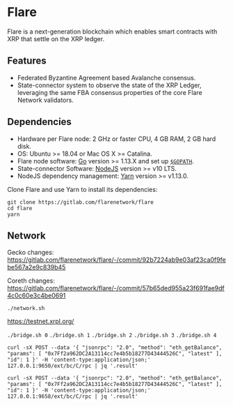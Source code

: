 # Flare

Flare is a next-generation blockchain which enables smart contracts with XRP that settle on the XRP ledger.

## Features

- Federated Byzantine Agreement based Avalanche consensus. 
- State-connector system to observe the state of the XRP Ledger, leveraging the same FBA consensus properties of the core Flare Network validators.

## Dependencies

- Hardware per Flare node: 2 GHz or faster CPU, 4 GB RAM, 2 GB hard disk.
- OS: Ubuntu >= 18.04 or Mac OS X >= Catalina.
- Flare node software: [Go](https://golang.org/doc/install) version >= 1.13.X and set up [`$GOPATH`](https://github.com/golang/go/wiki/SettingGOPATH).
- State-connector Software: [NodeJS](https://nodejs.org/en/download/package-manager/) version >= v10 LTS.
- NodeJS dependency management: [Yarn](https://classic.yarnpkg.com/en/docs/install) version >= v1.13.0.

Clone Flare and use Yarn to install its dependencies:
```
git clone https://gitlab.com/flarenetwork/flare
cd flare
yarn
```

## Network

Gecko changes: https://gitlab.com/flarenetwork/flare/-/commit/92b7224ab9e03af23ca0f9febe567a2e9c839b45

Coreth changes: https://gitlab.com/flarenetwork/flare/-/commit/57b65ded955a23f691fae9df4c0c60e3c4be0691

`./network.sh`

https://testnet.xrpl.org/

`./bridge.sh 0`
`./bridge.sh 1`
`./bridge.sh 2`
`./bridge.sh 3`
`./bridge.sh 4`

`curl -sX POST --data '{
    "jsonrpc": "2.0",
    "method": "eth_getBalance",
    "params": [
        "0x7Ff2a962DC2A13114cc7e4b5b18277D43444526C",
        "latest"
    ],
    "id": 1
}' -H 'content-type:application/json;' 127.0.0.1:9650/ext/bc/C/rpc | jq '.result'`

`curl -sX POST --data '{
    "jsonrpc": "2.0",
    "method": "eth_getBalance",
    "params": [
        "0x7Ff2a962DC2A13114cc7e4b5b18277D43444526C",
        "latest"
    ],
    "id": 1
}' -H 'content-type:application/json;' 127.0.0.1:9658/ext/bc/C/rpc | jq '.result'`